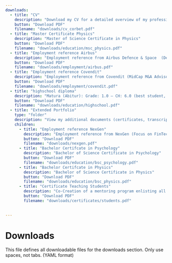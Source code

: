 ```yaml
---
downloads:
  - title: "CV"
    description: "Download my CV for a detailed overview of my professional background, skills, and experience"
    button: "Download PDF"
    filename: "downloads/cv_corbet.pdf"
  - title: "Master Certificate Physics"
    description: "Master of Science Certificate in Physics"
    button: "Download PDF"
    filename: "downloads/education/msc_physics.pdf"
  - title: "Employment reference Airbus"
    description: "Employment reference from Airbus Defence & Space  (Defense industry & Air power branch) in Germany"
    button: "Download PDF"
    filename: "downloads/employment/airbus.pdf"
  - title: "Employment reference Covendit"
    description: "Employment reference from Covendit (MidCap M&A Advisory) in Germany"
    button: "Download PDF"
    filename: "downloads/employment/covendit.pdf"
  - title: "highschool diploma"
    description: "Matura (Abitur): Grade: 1.0 – CH: 6.0 (best student, best grade)"
    button: "Download PDF"
    filename: "downloads/education/highschool.pdf"
  - title: "Extended Portfolio"
    type: "folder"
    description: "View my additional documents (certificates, transcripts, and reference letters) here"
    children:
      - title: "Employment reference NexGen"
        description: "Employment reference from NexGen (Focus on FinTech & Regulation of securities & Cloud) in Germany"
        button: "Download PDF"
        filename: "downloads/nexgen.pdf"
      - title: "Bachelor Certifcate in Psychology"
        description: "Bachelor of Science Certificate in Psychology"
        button: "Download PDF"
        filename: "downloads/education/bsc_psychology.pdf"
      - title: "Bachelor Certifcate in Physics"
        description: "Bachelor of Science Certificate in Physics"
        button: "Download PDF"
        filename: "downloads/education/bsc_physics.pdf"
      - title: "Certificate Teaching Students"
        description: "Co-Creation of a mentoring program enlisting all undergrads"
        button: "Download PDF"
        filename: "downloads/certificates/students.pdf"
      
  
---
```


# Downloads

This file defines all downloadable files for the downloads section. Only use spaces, not tabs. (YAML format)
